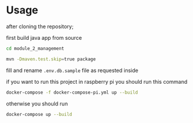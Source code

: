 # Usage

after cloning the repository;

first build java app from source
```sh
cd module_2_management

mvn -Dmaven.test.skip=true package
```

fill and rename `.env.db.sample` file as requested inside

if you want to run this project in raspberry pi you should run this command 
```sh
docker-compose -f docker-compose-pi.yml up --build
````

otherwise you should run
```sh
docker-compose up --build
```